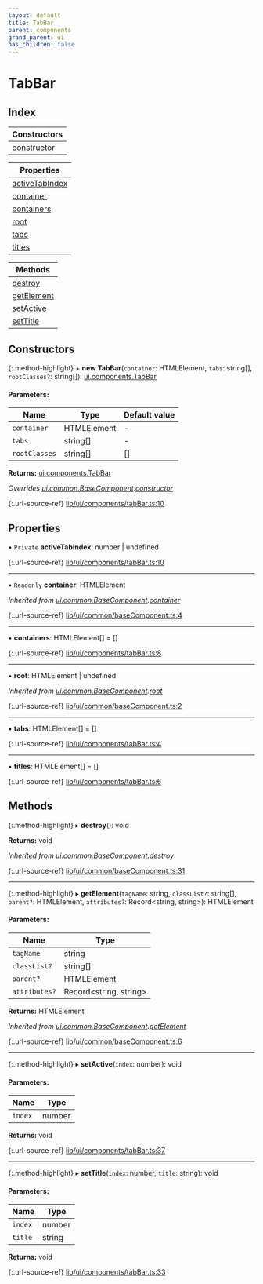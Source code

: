 ```yaml
---
layout: default
title: TabBar
parent: components
grand_parent: ui
has_children: false
---
```


# TabBar

## Index

| Constructors |
|-----------|
| [constructor](#constructor) |

| Properties |
|-----------|
| [activeTabIndex](#activetabindex) |
| [container](#container) |
| [containers](#containers) |
| [root](#root) |
| [tabs](#tabs) |
| [titles](#titles) |

| Methods |
|-----------|
| [destroy](#destroy) |
| [getElement](#getelement) |
| [setActive](#setactive) |
| [setTitle](#settitle) |

## Constructors

{:.method-highlight}
\+ **new TabBar**(`container`: HTMLElement, `tabs`: string[], `rootClasses?`: string[]): [ui.components.TabBar](../ui_components_tabbar)

#### Parameters:

Name | Type | Default value |
------ | ------ | ------ |
`container` | HTMLElement | - |
`tabs` | string[] | - |
`rootClasses` | string[] | [] |

**Returns:** [ui.components.TabBar](../ui_components_tabbar)

*Overrides [ui.common.BaseComponent](../ui_common_basecomponent).[constructor](../ui_common_basecomponent#constructor)*

{:.url-source-ref}
[lib/ui/components/tabBar.ts:10](https://github.com/ascentcore/dataspot/blob/aac35bc/lib/ui/components/tabBar.ts#L10)

## Properties

• `Private` **activeTabIndex**: number \| undefined

{:.url-source-ref}
[lib/ui/components/tabBar.ts:10](https://github.com/ascentcore/dataspot/blob/aac35bc/lib/ui/components/tabBar.ts#L10)

___

• `Readonly` **container**: HTMLElement

*Inherited from [ui.common.BaseComponent](../ui_common_basecomponent).[container](../ui_common_basecomponent#container)*

{:.url-source-ref}
[lib/ui/common/baseComponent.ts:4](https://github.com/ascentcore/dataspot/blob/aac35bc/lib/ui/common/baseComponent.ts#L4)

___

•  **containers**: HTMLElement[] = []

{:.url-source-ref}
[lib/ui/components/tabBar.ts:8](https://github.com/ascentcore/dataspot/blob/aac35bc/lib/ui/components/tabBar.ts#L8)

___

•  **root**: HTMLElement \| undefined

*Inherited from [ui.common.BaseComponent](../ui_common_basecomponent).[root](../ui_common_basecomponent#root)*

{:.url-source-ref}
[lib/ui/common/baseComponent.ts:2](https://github.com/ascentcore/dataspot/blob/aac35bc/lib/ui/common/baseComponent.ts#L2)

___

•  **tabs**: HTMLElement[] = []

{:.url-source-ref}
[lib/ui/components/tabBar.ts:4](https://github.com/ascentcore/dataspot/blob/aac35bc/lib/ui/components/tabBar.ts#L4)

___

•  **titles**: HTMLElement[] = []

{:.url-source-ref}
[lib/ui/components/tabBar.ts:6](https://github.com/ascentcore/dataspot/blob/aac35bc/lib/ui/components/tabBar.ts#L6)

## Methods

{:.method-highlight}
▸ **destroy**(): void

**Returns:** void

*Inherited from [ui.common.BaseComponent](../ui_common_basecomponent).[destroy](../ui_common_basecomponent#destroy)*

{:.url-source-ref}
[lib/ui/common/baseComponent.ts:31](https://github.com/ascentcore/dataspot/blob/aac35bc/lib/ui/common/baseComponent.ts#L31)

___

{:.method-highlight}
▸ **getElement**(`tagName`: string, `classList?`: string[], `parent?`: HTMLElement, `attributes?`: Record\<string, string>): HTMLElement

#### Parameters:

Name | Type |
------ | ------ |
`tagName` | string |
`classList?` | string[] |
`parent?` | HTMLElement |
`attributes?` | Record\<string, string> |

**Returns:** HTMLElement

*Inherited from [ui.common.BaseComponent](../ui_common_basecomponent).[getElement](../ui_common_basecomponent#getelement)*

{:.url-source-ref}
[lib/ui/common/baseComponent.ts:6](https://github.com/ascentcore/dataspot/blob/aac35bc/lib/ui/common/baseComponent.ts#L6)

___

{:.method-highlight}
▸ **setActive**(`index`: number): void

#### Parameters:

Name | Type |
------ | ------ |
`index` | number |

**Returns:** void

{:.url-source-ref}
[lib/ui/components/tabBar.ts:37](https://github.com/ascentcore/dataspot/blob/aac35bc/lib/ui/components/tabBar.ts#L37)

___

{:.method-highlight}
▸ **setTitle**(`index`: number, `title`: string): void

#### Parameters:

Name | Type |
------ | ------ |
`index` | number |
`title` | string |

**Returns:** void

{:.url-source-ref}
[lib/ui/components/tabBar.ts:33](https://github.com/ascentcore/dataspot/blob/aac35bc/lib/ui/components/tabBar.ts#L33)
